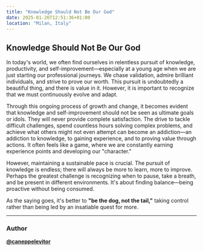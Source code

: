 ```yaml
---
title: "Knowledge Should Not Be Our God"
date: 2025-01-26T12:51:36+01:00
location: "Milan, Italy"
---
```


## Knowledge Should Not Be Our God

In today's world, we often find ourselves in relentless pursuit of knowledge, productivity, and self-improvement—especially at a young age when we are just starting our professional journeys. We chase validation, admire brilliant individuals, and strive to prove our worth. This pursuit is undoubtedly a beautiful thing, and there is value in it. However, it is important to recognize that we must continuously evolve and adapt.

Through this ongoing process of growth and change, it becomes evident that knowledge and self-improvement should not be seen as ultimate goals or idols. They will never provide complete satisfaction. The drive to tackle difficult challenges, spend countless hours solving complex problems, and achieve what others might not even attempt can become an addiction—an addiction to knowledge, to gaining experience, and to proving value through actions. It often feels like a game, where we are constantly earning experience points and developing our "character."

However, maintaining a sustainable pace is crucial. The pursuit of knowledge is endless; there will always be more to learn, more to improve. Perhaps the greatest challenge is recognizing when to pause, take a breath, and be present in different environments. It's about finding balance—being proactive without being consumed. 

As the saying goes, it's better to **"be the dog, not the tail,"** taking control rather than being led by an insatiable quest for more.

---

### Author  
[**@caneppelevitor**](https://github.com/caneppelevitor)
